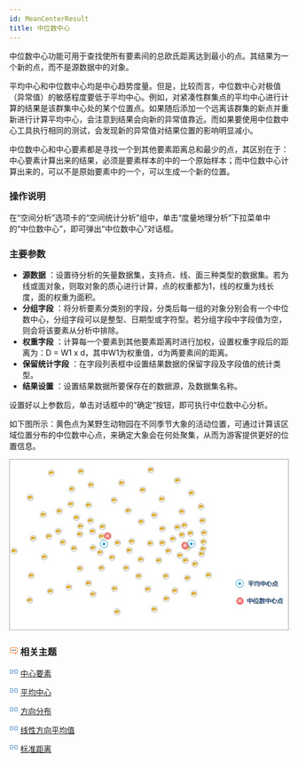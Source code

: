 ```yaml
---
id: MeanCenterResult
title: 中位数中心
---
```

中位数中心功能可用于查找使所有要素间的总欧氏距离达到最小的点。其结果为一个新的点，而不是源数据中的对象。

平均中心和中位数中心均是中心趋势度量。但是，比较而言，中位数中心对极值（异常值）的敏感程度要低于平均中心。例如，对紧凑性群集点的平均中心进行计算的结果是该群集中心处的某个位置点。如果随后添加一个远离该群集的新点并重新进行计算平均中心，会注意到结果会向新的异常值靠近。而如果要使用中位数中心工具执行相同的测试，会发现新的异常值对结果位置的影响明显减小。

中位数中心和中心要素都是寻找一个到其他要素距离总和最少的点，其区别在于：中心要素计算出来的结果，必须是要素样本的中的一个原始样本；而中位数中心计算出来的，可以不是原始要素中的一个，可以生成一个新的位置。

### 操作说明

在“空间分析”选项卡的“空间统计分析”组中，单击“度量地理分析”下拉菜单中的“中位数中心”，即可弹出“中位数中心”对话框。

### 主要参数

  * **源数据** ：设置待分析的矢量数据集，支持点、线、面三种类型的数据集。若为线或面对象，则取对象的质心进行计算，点的权重都为1，线的权重为线长度，面的权重为面积。
  * **分组字段** ：将分析要素分类别的字段，分类后每一组的对象分别会有一个中位数中心，分组字段可以是整型、日期型或字符型。若分组字段中字段值为空，则会将该要素从分析中排除。
  * **权重字段** ：计算每一个要素到其他要素距离时进行加权，设置权重字段后的距离为：D = W1 x d，其中W1为权重值，d为两要素间的距离。
  * **保留统计字段** ：在字段列表框中设置结果数据的保留字段及字段值的统计类型。
  * **结果设置** ：设置结果数据所要保存在的数据源，及数据集名称。

设置好以上参数后，单击对话框中的“确定”按钮，即可执行中位数中心分析。

如下图所示：黄色点为某野生动物园在不同季节大象的活动位置，可通过计算该区域位置分布的中位数中心点，来确定大象会在何处聚集，从而为游客提供更好的位置信息。

![](img/MeanCenterResult.jpg)

### ![](img/seealso.png) 相关主题

![](img/smalltitle.png) [中心要素](CentralFeature.html)

![](img/smalltitle.png) [平均中心](MeanCenter.html)

![](img/smalltitle.png) [方向分布](MeasureDirection.html)

![](img/smalltitle.png) [线性方向平均值](MeasureLinearDirectional.html)

![](img/smalltitle.png) [标准距离](MeasureStandardDistance.html)



